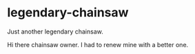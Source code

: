 # legendary-chainsaw
Just another legendary chainsaw.

Hi there chainsaw owner.
I had to renew mine with a better one.
